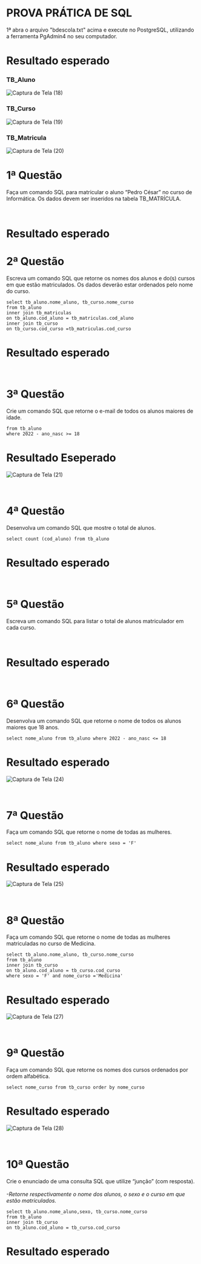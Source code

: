 <h1> PROVA PRÁTICA DE SQL </h1>

1ª abra o arquivo "bdescola.txt" acima e execute no PostgreSQL, utilizando a ferramenta PgAdmin4 no seu computador. 


<h1>Resultado esperado</h1>

<h3> TB_Aluno </h3>


![Captura de Tela (18)](https://user-images.githubusercontent.com/105823539/206056988-db155227-4803-4f3d-befc-fa33ffe21860.png)

<h3> TB_Curso </h3>

![Captura de Tela (19)](https://user-images.githubusercontent.com/105823539/206057340-eb35bdcb-531e-41ed-b470-309ec1202d42.png)

<h3> TB_Matricula </h3>

![Captura de Tela (20)](https://user-images.githubusercontent.com/105823539/206057706-40801bb9-8991-44e0-8651-15df8652db80.png)

<h1> 1ª Questão </h1>

Faça um comando SQL para matricular o aluno “Pedro César” no curso de
Informática. Os dados devem ser inseridos na tabela TB_MATRÍCULA.


```  ```


<h1>Resultado esperado</h1>



<h1> 2ª Questão </h1>

Escreva um comando SQL que retorne os nomes dos alunos e do(s) cursos em
que estão matriculados. Os dados deverão estar ordenados pelo nome do curso.

```  
select tb_aluno.nome_aluno, tb_curso.nome_curso
from tb_aluno
inner join tb_matriculas
on tb_aluno.cod_aluno = tb_matriculas.cod_aluno
inner join tb_curso
on tb_curso.cod_curso =tb_matriculas.cod_curso 
```


<h1> Resultado esperado</h1>

<br>

<h1> 3ª Questão </h1>

Crie um comando SQL que retorne o e-mail de todos os alunos maiores de idade.

```select e_mail 
from tb_aluno 
where 2022 - ano_nasc >= 18
  ```
  
  
  <h1>Resultado Eseperado</h1>

![Captura de Tela (21)](https://user-images.githubusercontent.com/105823539/206065663-7c1da64d-2191-40ec-af97-62c8f491125e.png)

<br>

<h1> 4ª Questão</h1>

Desenvolva um comando SQL que mostre o total de alunos.

```
select count (cod_aluno) from tb_aluno
```


<h1>Resultado esperado</h1>

<br>

<h1> 5ª Questão</h1>

Escreva um comando SQL para listar o total de alunos matriculador em cada curso.

``` ```


<h1>Resultado esperado</h1>

<br>

<h1> 6ª Questão</h1>

Desenvolva um comando SQL que retorne o nome de todos os alunos maiores que
18 anos.

```
select nome_aluno from tb_aluno where 2022 - ano_nasc <= 18

```


<h1>Resultado esperado</h1>

![Captura de Tela (24)](https://user-images.githubusercontent.com/105823539/206068222-6a1e2fb5-12b0-4f39-b51e-1e17f80058e9.png)

<br>

<h1> 7ª Questão</h1>

Faça um comando SQL que retorne o nome de todas as mulheres.

```
select nome_aluno from tb_aluno where sexo = 'F'

```


<h1>Resultado esperado</h1>

![Captura de Tela (25)](https://user-images.githubusercontent.com/105823539/206068885-f3952766-93c8-4d84-872b-777b01d48487.png)

<br>

<h1 >8ª Questão </h1>

Faça um comando SQL que retorne o nome de todas as mulheres matriculadas
no curso de Medicina.

``` 
select tb_aluno.nome_aluno, tb_curso.nome_curso
from tb_aluno
inner join tb_curso
on tb_aluno.cod_aluno = tb_curso.cod_curso
where sexo = 'F' and nome_curso ='Medicina'
```
<h1>Resultado esperado</h1>

![Captura de Tela (27)](https://user-images.githubusercontent.com/105823539/206072549-00c9fb9a-e970-4507-8185-894225742439.png)

<br>

<h1 >9ª Questão </h1>

Faça um comando SQL que retorne os nomes dos cursos ordenados por ordem
alfabética.

```
select nome_curso from tb_curso order by nome_curso

```

<h1>Resultado esperado</h1>

![Captura de Tela (28)](https://user-images.githubusercontent.com/105823539/206073424-a617aed5-3ec2-474b-92d8-3cb84d07b31d.png)

<br>

<h1 >10ª Questão </h1>
Crie o enunciado de uma consulta SQL que utilize “junção” (com resposta).
<br>
<br>
<i>-Retorne respectivamente o nome dos alunos, o sexo e o curso em que estão matriculados.</i>


```
select tb_aluno.nome_aluno,sexo, tb_curso.nome_curso
from tb_aluno
inner join tb_curso
on tb_aluno.cod_aluno = tb_curso.cod_curso
```

<h1>Resultado esperado</h1>
